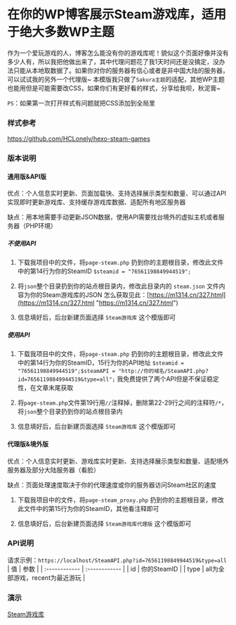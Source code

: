 # 在你的WP博客展示Steam游戏库，适用于绝大多数WP主题
作为一个爱玩游戏的人，博客怎么能没有你的游戏库呢！貌似这个页面好像并没有多少人有，所以我把他做出来了，其中代理问题花了我1天时间还是没搞定，没办法只能从本地取数据了。如果你对你的服务器有信心或者是非中国大陆的服务器，可以试试我的另外一个代理版~
本模版我只做了`Sakura主题`的适配，其他WP主题也能用但是可能需要改CSS，如果你们有更好看的样式，分享给我呗，秋泥膏~

`PS`：如果第一次打开样式有问题就把CSS添加到全局里

### 样式参考
https://github.com/HCLonely/hexo-steam-games

### 版本说明
#### 通用版&API版
优点：个人信息实时更新、页面加载快、支持选择展示类型和数量、可以通过API实现即时更新游戏库、支持缓存游戏库数据、适配所有地区服务器

缺点：用本地需要手动更新JSON数据，使用API需要找台境外的虚拟主机或者服务器（PHP环境）

##### 不使用API
1. 下载我项目中的文件，将`page-steam.php` 扔到你的主题根目录，修改此文件中的第14行为你的SteamID
`$steamid = "76561198849944519";`

2. 将`json`整个目录扔到你的站点根目录内，修改此目录内的 `steam.json` 文件内容为你的Steam游戏库的JSON
	怎么获取见此：[https://m1314.cn/327.html](https://m1314.cn/327.html "https://m1314.cn/327.html")

3. 信息填好后，后台新建页面选择 `Steam游戏库` 这个模版即可

##### 使用API
1. 下载我项目中的文件，将`page-steam.php` 扔到你的主题根目录，修改此文件中的第14行为你的SteamID，15行为你的API地址
`$steamid = "76561198849944519";$steamAPI = "http://你的域名/SteamAPI.php?id=76561198849944519&type=all";`
我免费提供了两个API但是不保证稳定性，在文章末尾获取

2. 将`page-steam.php`文件第19行用`//`注释掉，删除第22-29行之间的注释符`/*`，将`json`整个目录扔到你的站点根目录内

3. 信息填好后，后台新建页面选择 `Steam游戏库` 这个模版即可

#### 代理版&境外版
优点：个人信息实时更新、游戏库实时更新、支持选择展示类型和数量、适配境外服务器及部分大陆服务器（看脸）

缺点：页面处理速度取决于你的代理速度或你的服务器访问Steam社区的速度


1. 下载我项目中的文件，将`page-steam_proxy.php` 扔到你的主题根目录，修改此文件中的第15行为你的SteamID，其他看注释即可

2. 信息填好后，后台新建页面选择 `Steam游戏库代理版` 这个模版即可

### API说明
请求示例：`https://localhost/SteamAPI.php?id=76561198849944519&type=all`
| 值  | 参数  |
| :------------ | :------------ |
| id  | 你的SteamID  |
| type  | all为全部游戏，recent为最近游玩  |

### 演示
[Steam游戏库](https://m1314.cn/game/ "Steam游戏库")
